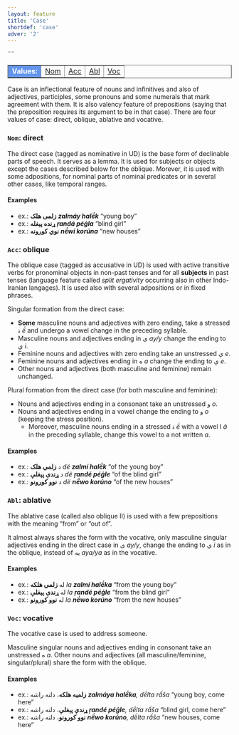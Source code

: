 ```yaml
---
layout: feature
title: 'Case'
shortdef: 'case'
udver: '2'
---
```


<table class="typeindex" border="1">
<tr>
  <td style="background-color:cornflowerblue;color:white"><strong>Values:</strong> </td>¨¨
  <td><a href="#Nom">Nom</a></td>
  <td><a href="#Acc">Acc</a></td>
  <td><a href="#Abl">Abl</a></td>
  <td><a href="#Voc">Voc</a></td>
</tr>
</table>

Case is an inflectional feature of nouns and infinitives
and also of adjectives, participles, some pronouns and some numerals
that mark agreement with them.
It is also valency feature of prepositions (saying that
the preposition requires its argument to be in that case).
There are four values of case: direct, oblique, ablative and vocative.

<!--
There are always at most three forms in the singular, because of shared forms.
The forms can be shared in various ways depending on the declension class:
* 1 form: DOAV
* 2 forms: DO / AV
* 2 forms: D / OAV
* 2 forms: DAV / O
* 3 forms: D / O / AV
* 3 forms: D / OA / V

The direct plural has either its unique form or a shared form with oblique singular
(and possibly also with other singular cases).
The obliqe, ablative and vocative cases in the plural always (except of some indeclinable borrowings)
merge into one form, different from the singular and the direct plural. This form ends in an characteristic
ending و _o_, usually not occurring with other forms.
The ablative and vocative singular share almost always the same form, they differ only in one adjectival masculine pattern.
For nouns, they may differ only in non-standard language.

Example of a noun with five different forms: تول _tol_ “weight”
<table border="1">
<tr>
  <td/>
  <td align="middle"><b>Singular</b></td>
  <td align="middle"><b>Plural</b></td>
</tr>
<tr>
  <td align="middle"><b>Direct</b></td>
  <td align="middle">تول<br/>tol</td>
  <td align="middle">تولونه<br/>tolúna</td>
</tr>
<tr>
  <td align="middle"><b>Oblique</b></td>
  <td align="middle">تالۀ<br/>tâlë́</td>
  <td align="middle" rowspan="3">تولونو<br/>tolúno</td>
</tr>
<tr>
  <td align="middle"><b>Ablative</b></td>
  <td align="middle" rowspan="2">توله<br/>tóla</td>
</tr>
<tr>
  <td align="middle"><b>Vocative</b></td>
</tr>
</table>
-->


### <a name="Nom">`Nom`</a>: direct

The direct case (tagged as nominative in UD) is the base form of declinable parts of speech.
It serves as a lemma.
It is used for subjects or objects except the cases described below for the oblique.
Morever, it is used with some adpositions, for nominal parts of nominal predicates
or in several other cases, like temporal ranges. 

#### Examples
* ex.: **زلمی هلک** _**zalmáy halë́k**_ “young boy”
* ex.: **ړنده پېغله** _**ṛandá péġla**_ “blind girl”
* ex.: **نوي کورونه** _**në́wi korúna**_ “new houses”


### <a name="Acc">`Acc`</a>: oblique

The oblique case (tagged as accusative in UD) is used with active transitive verbs
for pronominal objects in non-past tenses and for all **subjects** in past tenses
(language feature called _split ergativity_ occurring also in other Indo-Iranian langages).
It is used also with several adpositions or in fixed phrases.

Singular formation from the direct case:
* **Some** masculine nouns and adjectives with zero ending, take a stressed ۀ _ë́_
  and undergo a vowel change in the preceding syllable.
* Masculine nouns and adjectives ending in ی _ay/y_ change the ending to ي _i_.
* Feminine nouns and adjectives with zero ending take an unstressed ې _e_.
* Feminine nouns and adjectives ending in ه _a_ change the ending to ې _e_.
* Other nouns and adjectives (both masculine and feminine) remain unchanged.

Plural formation from the direct case (for both masculine and feminine):
* Nouns and adjectives ending in a consonant take an unstressed و _o_.
* Nouns and adjectives ending in a vowel change the ending to و _o_ (keeping the stress position).
  * Moreover, masculine nouns ending in a stressed ۀ _ë́_ with a vowel ا _â_ in the preceding syllable,
    change this vowel to a not written _a_.

#### Examples
* ex.: د **زلمي هلک** _dë **zalmí halë́k**_ “of the young boy”
* ex.: د **ړندې پېغلې** _dë **ṛandé péġle**_ “of the blind girl”
* ex.: د **نوو کورونو** _dë **në́wo korúno**_ “of the new houses”

### <a name="Abl">`Abl`</a>: ablative

The ablative case (called also oblique II) is used with a few prepositions with the meaning “from” or “out of”.

It almost always shares the form with the vocative, only
masculine singular adjectives ending in the direct case in ی _ay/y_,
change the ending to ي _i_ as in the oblique, instead of یه _aya/ya_
as in the vocative.

#### Examples
* ex.: له **زلمي هلکه** _la **zalmí halë́ka**_ “from the young boy”
* ex.: له **ړندې پېغلې** _la **ṛandé péġle**_ “from the blind girl”
* ex.: له **نوو کورونو** _la **në́wo korúno**_ “from the new houses”

### <a name="Voc">`Voc`</a>: vocative

The vocative case is used to address someone.

Masculine singular nouns and adjectives ending in consonant take an unstressed ه _a_.
Other nouns and adjectives (all masculine/feminine, singular/plural) share the form with the oblique.

#### Examples
* ex.: **زلمیه هلکه**، دلته راشه _**zalmáya halë́ka**, dë́lta rấša_ “young boy, come here”
* ex.: **ړندې پېغلې**، دلته راشه _**ṛandé péġle**, dë́lta rấša_ “blind girl, come here”
* ex.: **نوو کورونو**، دلته راشه _**në́wo korúno**, dë́lta rấša_ “new houses, come here”

<!-- Interlanguage links updated Ne 5. května 2024, 18:19:48 CEST -->
